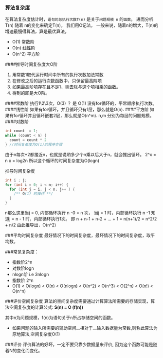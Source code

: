 ### 算法复杂度
在算法复杂度估计时，`语句的总执行次数T(n)` 是关于`问题规模 n` 的`函数`。
进而分析T(n) 随着 n的变化来确定T(n)。
我们用O记法。
一般来说，随着n的增大，T(n)的增速最慢得算法，算是最优算法。

- O(1) 常数阶
- O(n) 线性阶
- O(n^2) 平方阶

####推导时间复杂度大O阶
1. 用常数1取代运行时间中所有的执行次数加法常数
2. 在修改之后的运行次数函数中，只保留最高阶项
3. 如果最高阶项存在且不是1，则去除与这个项相乘的函数。
4. 得到的即是大O阶。


####常数阶
执行1\2\3次，O(3) ？ 是 O(1)
没有for循环的，平常顺序执行次数。 
####线性阶
如果有for循环，并且循环只有1层，那么就是O(n).
####平方阶
如果有for循环并且循环嵌套2层，那么就是O(n^m). n,m 分别为每层的问题规模。
####对数阶
```java
int count  = 1;
while (count < n) {
  count = count * 2
} //时间复杂度为O(1)的程序步骤
```
由于n每次*2都接近n，也就是说哟多少个n乘以后大于n，就会推出循环。
2^x = n
x = log2n
所以这个循环的时间复杂度为O(logn)

推导时间复杂度
```java
int i ; j;
for (int i = 0; i < n; i++) {
  for (int j = i; j < n; j++ ) {
    /** O(1) 的操作 **/
  }
}
```
n那么这里当j = 0, 内部循环执行 n -0 = n 次， 当j = 1 时，内部循环执行 n -1 知道j = n - 1 时，内部循环执行1次。
即 n + n-1 + n-2 + ... + 1 = n(n+1)/2 = n^2/2 + n/2
由此推导出，O(n^2)

###平均时间复杂度
最好情况下的时间复杂度，最坏情况下的时间复杂度，取平均数。

###常见复杂度：
- 指数阶2^n
- 对数阶logn
- nlogn阶 i.e 3nlogn
- 指数阶 2^n
- O(1) < O(logn) < O(n) < O(nlogn) < O(n^2) < O(n^3) < O(2^n) < O(n!) < O(n^n)


###评价空间复杂度
算法的空间复杂度需要通过计算算法所需要的存储实现，算法空间复杂度的计算公式: __S(n) = O (f(n))__

其中n为问题规模，f(n)为语句关于n所占存储空间的函数。

- 如果问题的输入所需要的辅助空间__相对于__输入数据量为常数,则称此算法为原地算法,空间复杂度O(1)
 
 
###评价
评价算法的好坏，一定不要只靠少数据量来评价, 因为这个函数可能是随着N的变化而变化。
